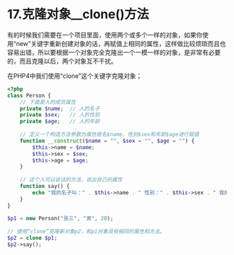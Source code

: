 # 17.克隆对象\_\_clone\(\)方法

有的时候我们需要在一个项目里面，使用两个或多个一样的对象，如果你使用“new”关键字重新创建对象的话，再赋值上相同的属性，这样做比较烦琐而且也容易出错，所以要根据一个对象完全克隆出一个一模一样的对象，是非常有必要的，而且克隆以后，两个对象互不干扰。

在PHP4中我们使用“clone”这个关键字克隆对象；

```php
<?php
class Person {
    // 下面是人的成员属性
    private $name;  // 人的名子
    private $sex;   // 人的性别
    private $age;   // 人的年龄
 
    // 定义一个构造方法参数为属性姓名$name、性别$sex和年龄$age进行赋值
    function __construct($name = "", $sex = "", $age = "") {
        $this->name = $name;
        $this->sex = $sex;
        $this->age = $age;
    }
 
    // 这个人可以说话的方法，说出自己的属性
    function say() {
        echo "我的名子叫：" . $this->name . " 性别：" . $this->sex . " 我的年龄是：" . $this->age . "<br>";
    }
}
 
$p1 = new Person("张三", "男", 20);
 
// 使用“clone”克隆新对象p2，和p1对象具有相同的属性和方法。
$p2 = clone $p1;
$p2->say();
```



